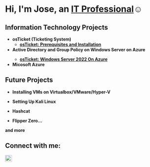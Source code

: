 <h1>Hi, I'm Jose, an <a href="https://linkedin.com/in/jose-ortiz=ba85672b0">IT Professional</a>☺</h1>

<h2> Information Technology Projects</h2>


- <b>osTicket (Ticketing System)</b>
  - <b>[osTicket: Prerequisites and Installation](https://github.com/JoseLOrtizJr/osticket-prereqs)<b>
- <b>Active Directory and Group Policy on Windows Server on Azure<b>
  - <b>[osTicket: Windows Server 2022 On Azure](https://github.com/JoseLOrtizJr/ad-on-azure)<b>
- <b>Micosoft Azure</b>

<h2> Future Projects</h2>

- <b>Installing VMs on Virtualbox/VMware/Hyper-V<B>

- <B>Setting Up Kali Linux<B>

- <b>Hashcat<b>

- <b>Flipper Zero...<B>

and more


<h2>Connect with me:</h2>

**[<img align="left" alt="Jose  |  LinkedIn" width="22px" src="https://cdn.jsdelivr.net/npm/simple-icons@v3/icons/linkedin.svg" />][linkedin]**



[linkedin]:https://linkdin.com/in/jose-ortiz=ba85672b0


<!--
**JoseLOrtizJr/JoseLOrtizJr** is a ✨ _special_ ✨ repository because its `README.md` (this file) appears on your GitHub profile.

Here are some ideas to get you started:

- 🔭 I’m currently working on ...
- 🌱 I’m currently learning ...
- 👯 I’m looking to collaborate on ...
- 🤔 I’m looking for help with ...
- 💬 Ask me about ...
- 📫 How to reach me: ...
- 😄 Pronouns: ...
- ⚡ Fun fact: ...
-->
